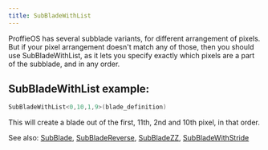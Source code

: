 ```yaml
---
title: SubBladeWithList
---
```

ProffieOS has several subblade variants, for different arrangement of pixels. But if your pixel arrangement doesn't match any of those, then you should use SubBladeWithList, as it lets you specify exactly which pixels are a part of the subblade, and in any order.

## SubBladeWithList example:

```cpp
SubBladeWithList<0,10,1,9>(blade_definition)
```

This will create a blade out of the first, 11th, 2nd and 10th pixel, in that order.


See also: [SubBlade](/config/blades/subblade.html), [SubBladeReverse](/config/blades/subladereverse.html), [SubBladeZZ](/config/blades/subbbladezz.html), [SubBladeWithStride](/config/blades/subbladewithstride.html)
